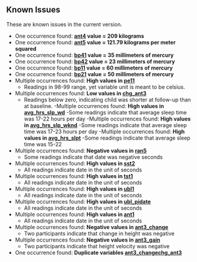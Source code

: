 ## Known Issues

These are known issues in the current version.

- One occurrence found: **[ant4](https://sleepdata.org/datasets/chat/variables/ant4) value = 209 kilograms**
- One occurrence found: **[ant5](https://sleepdata.org/datasets/chat/variables/ant5) value = 121.79 kilograms per meter squared**
- One occurrence found: **[bp41](https://sleepdata.org/datasets/chat/variables/bp41) value = 35 millimeters of mercury**
- One occurrence found: **[bp42](https://sleepdata.org/datasets/chat/variables/bp42) value = 23 millimeters of mercury**
- One occurrence found: **[bp11](https://sleepdata.org/datasets/chat/variables/bp11) value = 60 millimeters of mercury**
- One occurrence found: **[bp21](https://sleepdata.org/datasets/chat/variables/bp21) value = 50 millimeters of mercury**
- Multiple occurrences found: **High values in [pe11](https://sleepdata.org/datasets/chat/variables/pe11)**
  - Readings in 98-99 range, yet variable unit is meant to be celsius.
- Multiple occurrences found: **Low values in [chg_ant3](https://sleepdata.org/datasets/chat/variables/chg_ant3)**
  - Readings below zero, indicating child was shorter at follow-up than at baseline.
-Multiple occurrences found: **High values in [avg_hrs_slp_wd](https://sleepdata.org/datasets/chat/variables/avg_hrs_slp_wd)**
  -Some readings indicate that average sleep time was 17-22 hours per day
-Multiple occurrences found: **High values in [avg_hrs_slp_wknd](https://sleepdata.org/datasets/chat/variables/avg_hrs_slp_wknd)**
  -Some readings indicate that average sleep time was 17-23 hours per day
-Multiple occurrences found: **High values in [avg_hrs_slpt](https://sleepdata.org/datasets/chat/variables/avg_hrs_slpt)**
  -Some readings indicate that average sleep time was 15-22
- Multiple occurrences found: **Negative values in [ran5](https://sleepdata.org/datasets/chat/variables/ran5)**
  - Some readings indicate that date was negative seconds
- Multiple occurrences found: **High values in [sst2](https://sleepdata.org/datasets/chat/variables/sst2)**
  - All readings indicate date in the unit of seconds
- Multiple occurrences found: **High values in [tst1](https://sleepdata.org/datasets/chat/variables/tst1)**
  - All readings indicate date in the unit of seconds
- Multiple occurrences found: **High values in [ubl1](https://sleepdata.org/datasets/chat/variables/ubl1)**
  - All readings indicate date in the unit of seconds
- Multiple occurrences found: **High values in [ubl_pidate](https://sleepdata.org/datasets/chat/variables/ubl_pidate)**
  - All readings indicate date in the unit of seconds
- Multiple occurrences found: **High values in [ant1](https://sleepdata.org/datasets/chat/variables/ant1)**
  - All readings indicate date in the unit of seconds
- Multiple occurrences found: **Negative values in [ant3_change](https://sleepepi.partners.org/edge/sleepdata/datasets/chat/variables/ant3_change)**
  - Two participants indicate that change in height was negative
- Multiple occurrences found: **Negative values in [ant3_gain](https://sleepepi.partners.org/edge/sleepdata/datasets/chat/variables/ant3_gain)**
  - Two participants indicate that height velocity was negative
- One occurrence found: **Duplicate variables [ant3_change](https://sleepepi.partners.org/edge/sleepdata/datasets/chat/variables/ant3_change)[chg_ant3](https://sleepepi.partners.org/edge/sleepdata/datasets/chat/variables/chg_ant3)**
